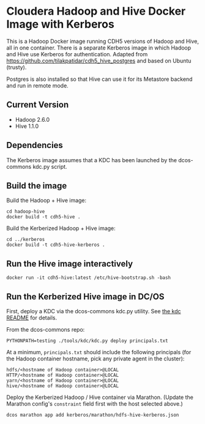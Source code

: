 # Cloudera Hadoop and Hive Docker Image with Kerberos


This is a Hadoop Docker image running CDH5 versions of Hadoop and Hive, all in one container. There is a separate Kerberos image in which Hadoop and Hive use Kerberos for authentication. Adapted from https://github.com/tilakpatidar/cdh5_hive_postgres and based on Ubuntu (trusty).

Postgres is also installed so that Hive can use it for its Metastore backend and run in remote mode.

## Current Version
* Hadoop 2.6.0
* Hive 1.1.0

## Dependencies
The Kerberos image assumes that a KDC has been launched by the dcos-commons kdc.py script.

## Build the image

Build the Hadoop + Hive image:
```
cd hadoop-hive
docker build -t cdh5-hive .
```

Build the Kerberized Hadoop + Hive image:
```
cd ../kerberos
docker build -t cdh5-hive-kerberos .
```

## Run the Hive image interactively
```
docker run -it cdh5-hive:latest /etc/hive-bootstrap.sh -bash
```

## Run the Kerberized Hive image in DC/OS
First, deploy a KDC via the dcos-commons kdc.py utility. See [the kdc README](https://github.com/mesosphere/dcos-commons/tree/master/tools/kdc) for details.

From the dcos-commons repo:
```
PYTHONPATH=testing ./tools/kdc/kdc.py deploy principals.txt
```

At a minimum, `principals.txt` should include the following principals (for the Hadoop container hostname, pick any private agent in the cluster):

```
hdfs/<hostname of Hadoop container>@LOCAL
HTTP/<hostname of Hadoop container>@LOCAL
yarn/<hostname of Hadoop container>@LOCAL
hive/<hostname of Hadoop container>@LOCAL
```

Deploy the Kerberized Hadoop / Hive container via Marathon. (Update the Marathon config's `constraint` field first with the host selected above.)

```
dcos marathon app add kerberos/marathon/hdfs-hive-kerberos.json
```
